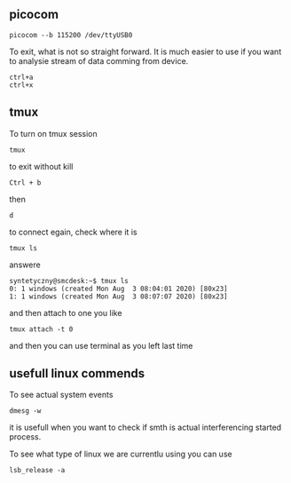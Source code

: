## picocom
```
picocom --b 115200 /dev/ttyUSB0
```
To exit, what is not so straight forward. It is much easier to use if you want to analysie stream of data comming from device.
```
ctrl+a
ctrl+x
```
## tmux
To turn on tmux session
```
tmux
```
to exit without kill
```
Ctrl + b
```
then
```
d
```
to connect egain, check where it is
```
tmux ls
```
answere
```
syntetyczny@smcdesk:~$ tmux ls
0: 1 windows (created Mon Aug  3 08:04:01 2020) [80x23]
1: 1 windows (created Mon Aug  3 08:07:07 2020) [80x23]
```
and then attach to one you like
```
tmux attach -t 0
```
and then you can use terminal as you left last time

## usefull linux commends
To see actual system events
```
dmesg -w
```
it is usefull when you want to check if smth is actual interferencing started process.

To see what type of linux we are currentlu using you can use
```
lsb_release -a
```